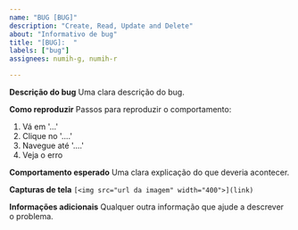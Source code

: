 ```yaml
---
name: "BUG [BUG]"
description: "Create, Read, Update and Delete"
about: "Informativo de bug"
title: "[BUG]:  "
labels: ["bug"]
assignees: numih-g, numih-r

---
```


**Descrição do bug**
Uma clara descrição do bug.

**Como reproduzir**
Passos para reproduzir o comportamento:
1. Vá em '...'
2. Clique no '....'
3. Navegue até '....'
4. Veja o erro

**Comportamento esperado**
Uma clara explicação do que deveria acontecer.

**Capturas de tela**
```[<img src="url da imagem" width="400">](link)```

**Informações adicionais**
Qualquer outra informação que ajude a descrever o problema.
